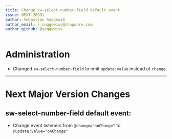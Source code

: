```yaml
---
title: Change sw-select-number-field default event
issue: NEXT-28991
author: Sebastian Seggewiß
author_email: s.seggewiss@shopware.com
author_github: @seggewiss
---
```

# Administration
* Changed `sw-select-number-field` to emit `update:value` instead of `change`
___
# Next Major Version Changes
## sw-select-number-field default event:
* Change event listeners from `@change="onChange"` to `@update:value="onChange"`
